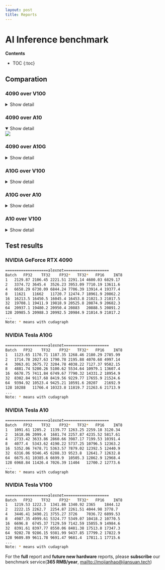```yaml
---
layout: post
title: Reports
---
```


# AI Inference benchmark

**Contents**
* TOC
{:toc}

## Comparation

### 4090 over V100

<details>
    <summary>Show detail</summary>
    <img src="{{ site.baseurl }}/images/4090_over_v100.png"/>
</details>

### 4090 over A10

<details open>
    <summary>Show detail</summary>
    <img src="{{ site.baseurl }}/images/4090_over_a10.png"/>
</details>

### 4090 over A10G

<details>
    <summary>Show detail</summary>
    <img src="{{ site.baseurl }}/images/4090_over_a10g.png"/>
</details>

### A10G over V100

<details>
    <summary>Show detail</summary>
    <img src="{{ site.baseurl }}/images/a10g_over_v100.png"/>
</details>

### A10G over A10

<details>
    <summary>Show detail</summary>
    <img src="{{ site.baseurl }}/images/a10g_over_a10.png"/>
</details>

### A10 over V100

<details>
    <summary>Show detail</summary>
    <img src="{{ site.baseurl }}/images/a10_over_v100.png"/>
</details>

## Test results

### NVIDIA GeForce RTX 4090

``` sh
===================alexnet====================
Batch   FP32	TF32	FP32*	TF32*	FP16	INT8
1	2129.87	2106.45	2221.51	2291.14	4600.03	6829.17
2	3374.72	3645.4	3526.23	3953.09	7710.19	13611.6
4	6658.29	6730.09	6844.24	7706.39	13914.4	19377.4
8	11621	11662	11720.7	12474.7	18961.9	20862.2
16	16213.5	16450.5	16045.4	16453.8	21021.3	21017.5
32	19708.1	19411.9	19818.9	20525.8	20874.9	20682.3
64	20937.1	19480.2	20950.4	20883	20888.5	20891.2
128	20985.5	20988.3	20992.5	20984.9	21014.9	21017.2
...
Note: * means with cudagraph
```

### NVIDIA Tesla A10G
    
```sh
===================alexnet====================
Batch	FP32	TF32	FP32*	TF32*	FP16	INT8
1	1123.65	1170.71	1187.35	1268.46	2180.29	2785.99
2	1714.78	2027.63	1790.78	2195.88	4070.68	4997.14
4	3063.01	3675.72	3204.78	4038.22	7127.37	9582.15
8	4881.74	5200.26	5100.62	5534.64	10979.1	13607.4
16	6678.75	7411.84	6749.67	7790.32	14331.2	18954.9
32	8302.84	9117.68	8419.56	9229.77	17655.9	21524.6
64	9394.92	10523.4	9425.21	10591.6	20207	21692.9
128	10288	11766.4	10323.8	11819.7	21263.6	21713.9
...
Note: * means with cudagraph
```

### NVIDIA Tesla A10
    
```sh
===================alexnet====================
Batch	FP32	TF32	FP32*	TF32*	FP16	INT8
1	1091.61	1205.2	1139.77	1263.25	2259.18	3120.34
2	1618.06	2099.4	1681.74	2257.87	4235.52	5817.61
4	2733.42	3633.86	2860.66	3987.17	7199.53	10391.4
8	4077.4	5343.62	4190.22	5737.25	10796.5	12363.2
16	5352.06	7478.71	5363.57	7879.02	12392.5	12440.9
32	6316.06	9346.45	6288.33	9523.8	12641.7	12632.8
64	6675.61	10385.6	6699.9	10505.3	12862.9	12968.4
128	6968.84	11426.4	7026.39	11404	12700.2	12773.6
...
Note: * means with cudagraph
```

### NVIDIA Tesla V100
    
```sh
===================alexnet====================
Batch	FP32	TF32	FP32*	TF32*	FP16	INT8
1	1219.53	1222.3	1341.86	1340.92	2365	1844.12
2	2222.15	2262.7	2254.87	2261.51	4044.98	3778.7
4	3446.41	3490.21	3755.27	3726	7036.72	6899.53
8	4987.35	4999.61	5324.77	5349.07	10418.2	10770.5
16	6696.8	6745.37	7129.59	7142.59	15055.9	14984.6
32	8391.61	8397.77	8550.06	8481.38	17513.8	17347.3
64	9202.78	9286.15	9381.99	9437.85	17799.2	17822.9
128	9609.89	9611.78	9691.47	9681.4	17811.1	17715.6
...
Note: * means with cudagraph
```

For the **full** report and **future new hardware** reports, please **subscribe** our benchmark service(**365 RMB/year**, [mailto://mojianhao@jiansuan.tech](mailto://mojianhao@jiansuan.tech))